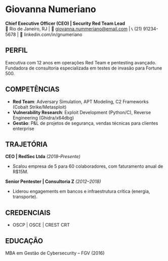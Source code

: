 # Giovanna Numeriano
**Chief Executive Officer (CEO) | Security Red Team Lead**  
📍 Rio de Janeiro, RJ | 📧 giovanna.nummeriano@email.com | 📞 (21) 91234-5678 | 🔗 linkedin.com/in/gnumeriano

## PERFIL
Executiva com 12 anos em operações Red Team e pentesting avançado. Fundadora de consultoria especializada em testes de invasão para Fortune 500.

## COMPETÊNCIAS  
- **Red Team**: Adversary Simulation, APT Modeling, C2 Frameworks (Cobalt Strike/Metasploit)  
- **Vulnerability Research**: Exploit Development (Python/C), Reverse Engineering (Ghidra/x64dbg)  
- **Gestão**: P&L de projetos de segurança, vendas técnicas para clientes enterprise  

## TRAJETÓRIA  
**CEO | RedSec Ltda** *(2018–Presente)*  
- Scalou empresa de 5 para 60 colaboradores, com faturamento anual de R$15M.  

**Senior Pentester | Consultoria Z** *(2012–2018)*  
- Liderou engagements em bancos e infraestrutura crítica (energia, transporte).  

## CREDENCIAIS  
- OSCP | OSCE | CREST CRT  

## EDUCAÇÃO  
MBA em Gestão de Cybersecurity – FGV (2016)  